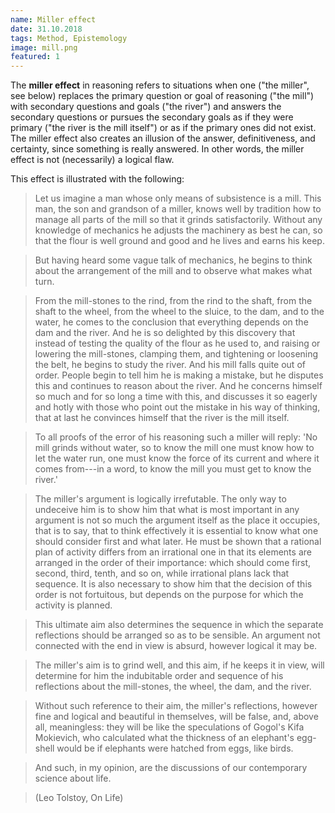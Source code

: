 ```yaml
---
name: Miller effect
date: 31.10.2018
tags: Method, Epistemology
image: mill.png
featured: 1
---
```


The **miller effect** in reasoning refers to situations when one ("the
miller", see below) replaces the primary question or goal of reasoning
("the mill") with secondary questions and goals ("the river") and
answers the secondary questions or pursues the secondary goals as if
they were primary ("the river is the mill itself") or as if the
primary ones did not exist. The miller effect also creates an illusion
of the answer, definitiveness, and certainty, since something is
really answered. In other words, the miller effect is not
(necessarily) a logical flaw.

This effect is illustrated with the following:

> Let us imagine a man whose only means of subsistence is a mill. This
man, the son and grandson of a miller, knows well by tradition how to
manage all parts of the mill so that it grinds satisfactorily. Without
any knowledge of mechanics he adjusts the machinery as best he can, so
that the flour is well ground and good and he lives and earns his
keep.

> But having heard some vague talk of mechanics, he begins to think
about the arrangement of the mill and to observe what makes what turn.

> From the mill-stones to the rind, from the rind to the shaft, from
the shaft to the wheel, from the wheel to the sluice, to the dam, and
to the water, he comes to the conclusion that everything depends on the
dam and the river. And he is so delighted by this discovery that
instead of testing the quality of the flour as he used to, and raising
or lowering the mill-stones, clamping them, and tightening or
loosening the belt, he begins to study the river. And his mill falls
quite out of order. People begin to tell him he is making a mistake,
but he disputes this and continues to reason about the river. And he
concerns himself so much and for so long a time with this, and
discusses it so eagerly and hotly with those who point out the mistake
in his way of thinking, that at last he convinces himself that the
river is the mill itself.

> To all proofs of the error of his reasoning such a miller will
reply: 'No mill grinds without water, so to know the mill one must
know how to let the water run, one must know the force of its current
and where it comes from---in a word, to know the mill you must get to
know the river.'

> The miller's argument is logically irrefutable. The only way to
undeceive him is to show him that what is most important in any
argument is not so much the argument itself as the place it occupies,
that is to say, that to think effectively it is essential to know what
one should consider first and what later. He must be shown that a
rational plan of activity differs from an irrational one in that its
elements are arranged in the order of their importance: which should
come first, second, third, tenth, and so on, while irrational plans
lack that sequence. It is also necessary to show him that the decision
of this order is not fortuitous, but depends on the purpose for which
the activity is planned.

> This ultimate aim also determines the sequence in which the separate
reflections should be arranged so as to be sensible. An argument not
connected with the end in view is absurd, however logical it may be.

> The miller's aim is to grind well, and this aim, if he keeps it in
view, will determine for him the indubitable order and sequence of his
reflections about the mill-stones, the wheel, the dam, and the river.

> Without such reference to their aim, the miller's reflections,
however fine and logical and beautiful in themselves, will be false,
and, above all, meaningless: they will be like the speculations of
Gogol's Kifa Mokievich, who calculated what the thickness of an
elephant's egg-shell would be if elephants were hatched from eggs,
like birds.

> And such, in my opinion, are the discussions of our contemporary
science about life.

> (Leo Tolstoy, On Life)

